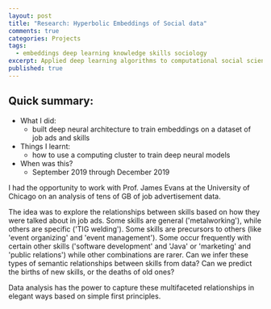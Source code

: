 ```yaml
---
layout: post
title: "Research: Hyperbolic Embeddings of Social data"
comments: true
categories: Projects
tags:
  - embeddings deep learning knowledge skills sociology
excerpt: Applied deep learning algorithms to computational social science on a dataset of jobs and skills ...
published: true
---
```


## Quick summary:

- What I did:
    - built deep neural architecture to train embeddings on a dataset of job ads and skills
- Things I learnt:
    - how to use a computing cluster to train deep neural models
- When was this?
    - September 2019 through December 2019

I had the opportunity to work with Prof. James Evans at the University of Chicago on an analysis of tens of GB of job advertisement data.

The idea was to explore the relationships between skills based on how they were talked about in job ads. Some skills are general ('metalworking'), while others are specific ('TIG welding'). Some skills are precursors to others (like 'event organizing' and 'event management'). Some occur frequently with certain other skills ('software development' and 'Java' or 'marketing' and 'public relations') while other combinations are rarer. Can we infer these types of semantic relationships between skills from data? Can we predict the births of new skills, or the deaths of old ones?

Data analysis has the power to capture these multifaceted relationships in elegant ways based on simple first principles.
